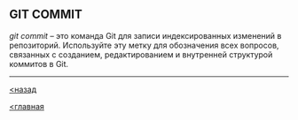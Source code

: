 ## GIT COMMIT

*git commit* – это команда Git для записи индексированных изменений в репозиторий. Используйте эту метку для обозначения всех вопросов, связанных с созданием, редактированием и внутренней структурой коммитов в Git.

---

[<назад](perintah.md)

[<главная](readme.md)